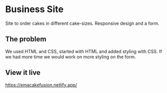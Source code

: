# Business Site

Site to order cakes in different cake-sizes. Responsive design and a form.

## The problem

We used HTML and CSS, started with HTML and added styling with CSS.
If we had more time we would work on more styling on the form.

## View it live

https://emacakefusion.netlify.app/
